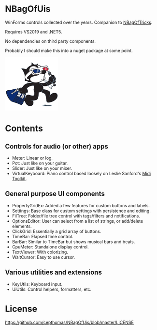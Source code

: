 # NBagOfUis
WinForms controls collected over the years. Companion to [NBagOfTricks](https://github.com/cepthomas/NBagOfTricks).

Requires VS2019 and .NET5.

No dependencies on third party components.

Probably I should make this into a nuget package at some point.

![logo](felixui.png)

# Contents

## Controls for audio (or other) apps
- Meter: Linear or log.
- Pot: Just like on your guitar.
- Slider: Just like on your mixer.
- VirtualKeyboard: Piano control based loosely on Leslie Sanford's [Midi Toolkit](https://github.com/tebjan/Sanford.Multimedia.Midi).

## General purpose UI components
- PropertyGridEx: Added a few features for custom buttons and labels.
- Settings: Base class for custom settings with persistence and editing.
- FilTree: Folder/file tree control with tags/filters and notifications.
- OptionsEditor: User can select from a list of strings, or add/delete elements.
- ClickGrid: Essentially a grid array of buttons.
- TimeBar: Elapsed time control.
- BarBar: Similar to TimeBar but shows musical bars and beats.
- CpuMeter: Standalone display control.
- TextViewer: With colorizing.
- WaitCursor: Easy to use cursor.

## Various utilities and extensions
- KeyUtils: Keyboard input.
- UiUtils: Control helpers, formatters, etc.


# License
https://github.com/cepthomas/NBagOfUis/blob/master/LICENSE
